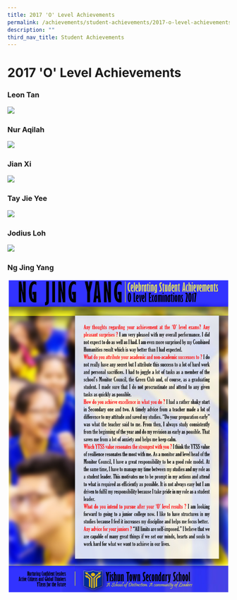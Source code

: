 ```yaml
---
title: 2017 'O' Level Achievements
permalink: /achievements/student-achievements/2017-o-level-achievements/
description: ""
third_nav_title: Student Achievements
---
```

# **2017 'O' Level Achievements**

### Leon Tan

![](/images/786%20Leon%20Tan%202017%20(V11)%20(29%20October%202019)%20(Poster%20Effect)%20(A).jpg)


### Nur Aqilah

![](/images/786%20Nur%20Aqilah%202017%20(V11)%20(29%20October%202019)%20(Poster%20Effect)%20(A).jpg)


### Jian Xi

![](/images/786%20Jian%20Xi%202017%20(V11)%20(29%20October%202019)%20(Poster%20Effect)%20(A).jpg)


### Tay Jie Yee

![](/images/786%20Tay%20Jie%20Yee%202017%20(V11)%20(29%20October%202019)%20(Poster%20Effect)%20(A).jpg)

### Jodius Loh

![](/images/786%20Jodius%20Loh%202017%20(V11)%20(29%20October%202019)%20(Poster%20Effect)%20(A).jpg)


### Ng Jing Yang

![](/images/786%20Ng%20Jing%20Yang%202017%20(V11)%20(29%20October%202019)%20(Poster%20Effect)%20(A).jpg)